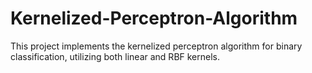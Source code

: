 # Kernelized-Perceptron-Algorithm
This project implements the kernelized perceptron algorithm for binary classification, utilizing both linear and RBF kernels.
